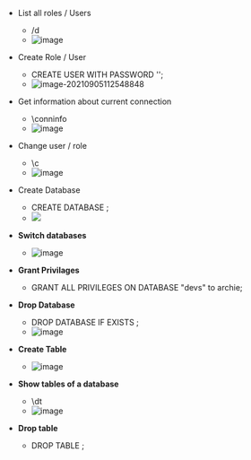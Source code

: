 * List all roles / Users 

  * /d
  * ![image](https://user-images.githubusercontent.com/64080063/132116981-c88db97c-83ad-4334-921e-5c6e33343d53.png)
* Create Role / User 

  * CREATE USER <username> WITH PASSWORD '<password>';
  * ![image-20210905112548848](C:\Users\ACER\AppData\Roaming\Typora\typora-user-images\image-20210905112548848.png)
  
* Get information about current connection
  * \conninfo
  * ![image](https://user-images.githubusercontent.com/64080063/132117036-4a9d0bc9-1df8-43cf-acec-252c24d7e51a.png)
* Change user / role
  * \c <database name> <username>
  * ![image](https://user-images.githubusercontent.com/64080063/132117109-cb247f25-d25a-41d1-8342-539a8097ae5a.png)
* Create Database
  * CREATE DATABASE <database name>;
  * ![](https://user-images.githubusercontent.com/64080063/132117250-77778436-d222-43d6-a240-f15b64d570d7.png)
* **Switch databases**
  * ![image](https://user-images.githubusercontent.com/64080063/132117943-910aa7a0-2949-442e-9d09-5a8841d900a0.png)
* **Grant Privilages**
  * GRANT ALL PRIVILEGES ON DATABASE "devs" to archie;
* **Drop Database**
  * DROP DATABASE IF EXISTS <database name>;
  * ![image](https://user-images.githubusercontent.com/64080063/132117697-5956d4c4-3ad5-4bbc-8109-905048e39da3.png)
* **Create Table**
  * ![image](https://user-images.githubusercontent.com/64080063/132117935-04b83ac8-af64-441b-9e6d-8746ac4bd764.png)
* **Show tables of a database**
  * \dt
  * ![image](https://user-images.githubusercontent.com/64080063/132117998-e5258038-c5d9-4876-a3ee-49ffc04a1b35.png)
* **Drop table**
  * DROP TABLE <table name>;

